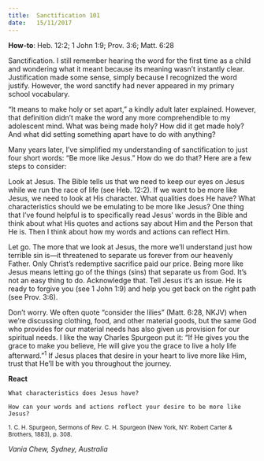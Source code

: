 ```yaml
---
title:  Sanctification 101
date:   15/11/2017
---
```


**How-to**: Heb. 12:2; 1 John 1:9; Prov. 3:6; Matt. 6:28

Sanctification. I still remember hearing the word for the first time as a child and wondering what it meant because its meaning wasn’t instantly clear. Justification made some sense, simply because I recognized the word justify. However, the word sanctify had never appeared in my primary school vocabulary.

“It means to make holy or set apart,” a kindly adult later explained. However, that definition didn’t make the word any more comprehendible to my adolescent mind. What was being made holy? How did it get made holy? And what did setting something apart have to do with anything?

Many years later, I’ve simplified my understanding of sanctification to just four short words: “Be more like Jesus.” How do we do that? Here are a few steps to consider:

Look at Jesus. The Bible tells us that we need to keep our eyes on Jesus while we run the race of life (see Heb. 12:2). If we want to be more like Jesus, we need to look at His character. What qualities does He have? What characteristics should we be emulating to be more like Jesus? One thing that I’ve found helpful is to specifically read Jesus’ words in the Bible and think about what His quotes and actions say about Him and the Person that He is. Then I think about how my words and actions can reflect Him.

Let go. The more that we look at Jesus, the more we’ll understand just how terrible sin is—it threatened to separate us forever from our heavenly Father. Only Christ’s redemptive sacrifice paid our price. Being more like Jesus means letting go of the things (sins) that separate us from God. It’s not an easy thing to do. Acknowledge that. Tell Jesus it’s an issue. He is ready to forgive you (see 1 John 1:9) and help you get back on the right path (see Prov. 3:6).

Don’t worry. We often quote “consider the lilies” (Matt. 6:28, NKJV) when we’re discussing clothing, food, and other material goods, but the same God who provides for our material needs has also given us provision for our spiritual needs. I like the way Charles Spurgeon put it: “If He gives you the grace to make you believe, He will give you the grace to live a holy life afterward.”<sup>1</sup> If Jesus places that desire in your heart to live more like Him, trust that He’ll be with you throughout the journey.

**React**

`What characteristics does Jesus have?`

`How can your words and actions reflect your desire to be more like Jesus?`

<sup>1. C. H. Spurgeon, Sermons of Rev. C. H. Spurgeon (New York, NY: Robert Carter & Brothers, 1883), p. 308.</sup>

_Vania Chew, Sydney, Australia_